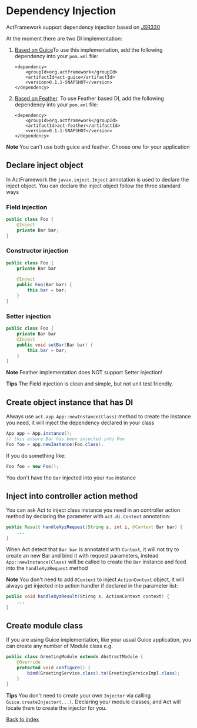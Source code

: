 # Dependency Injection

ActFramework support dependency injection based on [JSR330](https://jcp.org/en/jsr/detail?id=330)  

At the moment there are two DI implementation:

1. [Based on Guice](https://github.com/actframework/act-guice-plugin)To use this implementation, add the following dependency into your `pom.xml` file:

    ```
    <dependency>
        <groupId>org.actframework</groupId>
        <artifactId>act-guice</artifactId>
        <version>0.1.1-SNAPSHOT</version>
    </dependency>
    ```

2. [Based on Feather](https://github.com/actframework/act-feather). To use Feather based DI, add the following dependency into your `pom.xml` file: 

    ```
    <dependency>
        <groupId>org.actframework</groupId>
        <artifactId>act-feather</artifactId>
        <version>0.1.1-SNAPSHOT</version>
    </dependency>
    ```
    
**Note** You can't use both guice and feather. Choose one for your application

## Declare inject object

In ActFramework the `javax.inject.Inject` annotation is used to declare the inject object. You can declare the inject object follow the three standard ways

### Field injection

```java
public class Foo {
    @Inject
    private Bar bar;
}
```

### Constructor injection

```java
public class Foo {
    private Bar bar
    
    @Inject
    public Foo(Bar bar) {
        this.bar = bar;
    }
}
```

### Setter injection

```java
public class Foo {
    private Bar bar
    @Inject
    public void setBar(Bar bar) {
        this.bar = bar;
    }
}
```

**Note** Feather implementation does NOT support Setter injection!


**Tips** The Field injection is clean and simple, but not unit test friendly.

## Create object instance that has DI

Always use `act.app.App::newInstance(Class)` method to create the instance you need, it will inject the dependency declared in your class

```java
App app = App.instance();
// this ensure Bar has been injected into Foo
Foo foo = app.newInstance(Foo.class);
```

If you do something like:

```java
Foo foo = new Foo();
```

You don't have the `Bar` injected into your `foo` instance

## Inject into controller action method

You can ask Act to inject class instance you need in an controller action method by declaring the parameter with `act.di.Context` annotation:

```java
public Result handleXyzRequest(String s, int i, @Context Bar bar) {
    ...
}
```

When Act detect that `Bar bar` is annotated with `Context`, it will not try to create an new Bar and bind it with request parameters, instead `App::newInstance(Class)` will be called to create the `Bar` instance and feed into the `handleXyzRequest` method

**Note** You don't need to add `@Context` to inject `ActionContext` object, it will always get injected into action handler if declared in the parameter list:

```java
public void handleXyzResult(Stirng s, ActionContext context) {
    ...
}
```

## Create module class

If you are using Guice implementation, like your usual Guice application, you can create any number of Module class e.g.

```java
public class GreetingModule extends AbstractModule {
    @Override
    protected void configure() {
        bind(GreetingService.class).to(GreetingServiceImpl.class);
    }
}
```

**Tips** You don't need to create your own `Injector` via calling `Guice.createInjector(...)`. Declaring your module classes, and Act will locate them to create the injector for you. 

[Back to index](index.md)
